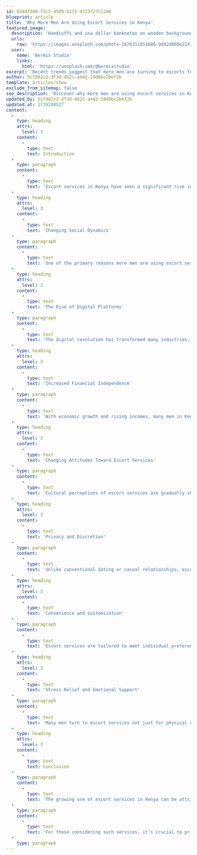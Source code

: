 ```yaml
---
id: 63ddfdd0-f3c3-4589-b172-4723727c1240
blueprint: article
title: 'Why More Men Are Using Escort Services in Kenya'
featured_image:
  description: 'Handcuffs and usa dollar banknotes on wooden background. Subscribe my channel: https://www.youtube.com/@earthzoom | Donation: https://fantalks.io/r/bermixstudio - any amount appreciated 🤘 Thanks friend!'
  urls:
    raw: 'https://images.unsplash.com/photo-1676311651686-9d42d06be214?ixid=M3w3MDMwNjZ8MHwxfHNlYXJjaHw3OXx8YmxhY2slMjBidXNpbmVzc21hbnxlbnwwfHx8fDE3MzkyODc3MTV8MA&ixlib=rb-4.0.3'
  user:
    name: 'Bermix Studio'
    links:
      html: 'https://unsplash.com/@bermixstudio'
excerpt: 'Recent trends suggest that more men are turning to escorts for companionship, intimacy, and social experiences. This article explores the key reasons behind this growing demand and the factors driving the shift in attitudes toward the escort industry.'
author: 5cf982c2-3f3d-452c-a442-19d8bc2bef2b
template: articles/show
exclude_from_sitemap: false
seo_description: 'Discover why more men are using escort services in Kenya and learn how to craft an attractive escort profile that sells. Boost your visibility and attract the right clients with expert tips.'
updated_by: 5cf982c2-3f3d-452c-a442-19d8bc2bef2b
updated_at: 1739288527
content:
  -
    type: heading
    attrs:
      level: 3
    content:
      -
        type: text
        text: Introduction
  -
    type: paragraph
    content:
      -
        type: text
        text: 'Escort services in Kenya have seen a significant rise in popularity over the years. While these services have existed for a long time, recent trends suggest that more men are turning to escorts for companionship, intimacy, and social experiences. This article explores the key reasons behind this growing demand and the factors driving the shift in attitudes toward the escort industry.'
  -
    type: heading
    attrs:
      level: 3
    content:
      -
        type: text
        text: 'Changing Social Dynamics'
  -
    type: paragraph
    content:
      -
        type: text
        text: 'One of the primary reasons more men are using escort services in Kenya is the evolution of social norms. Traditional relationships require time, commitment, and emotional investment, which some men find challenging due to demanding careers or personal preferences. Escorts offer a straightforward, no-strings-attached alternative, allowing men to enjoy companionship without long-term obligations.'
  -
    type: heading
    attrs:
      level: 3
    content:
      -
        type: text
        text: 'The Rise of Digital Platforms'
  -
    type: paragraph
    content:
      -
        type: text
        text: 'The digital revolution has transformed many industries, and the escort business is no exception. Online platforms, directories, and mobile apps make it easier than ever to connect with escorts discreetly and safely. Websites offering detailed profiles, reviews, and secure payment options have made escort services more accessible, contributing to their rising popularity.'
  -
    type: heading
    attrs:
      level: 3
    content:
      -
        type: text
        text: 'Increased Financial Independence'
  -
    type: paragraph
    content:
      -
        type: text
        text: 'With economic growth and rising incomes, many men in Kenya can now afford luxury services, including companionship. High-earning professionals, business executives, and expatriates often turn to escort services for elite experiences, often preferring discretion and convenience over traditional dating.'
  -
    type: heading
    attrs:
      level: 3
    content:
      -
        type: text
        text: 'Changing Attitudes Toward Escort Services'
  -
    type: paragraph
    content:
      -
        type: text
        text: 'Cultural perceptions of escort services are gradually shifting. What was once a taboo subject is now viewed with a more open mind, particularly in urban centers like Nairobi and Mombasa. Increased exposure to global trends and the influence of Western lifestyles have contributed to the normalization of paid companionship.'
  -
    type: heading
    attrs:
      level: 3
    content:
      -
        type: text
        text: 'Privacy and Discretion'
  -
    type: paragraph
    content:
      -
        type: text
        text: 'Unlike conventional dating or casual relationships, escort services provide a level of privacy and discretion that many men value. Whether they are public figures, married individuals, or simply seeking confidential encounters, escort services offer an attractive solution without the risk of social stigma.'
  -
    type: heading
    attrs:
      level: 3
    content:
      -
        type: text
        text: 'Convenience and Customization'
  -
    type: paragraph
    content:
      -
        type: text
        text: 'Escort services are tailored to meet individual preferences, from selecting the ideal companion to customizing the type of experience one desires. Whether it’s a dinner date, travel companionship, or an intimate encounter, men can choose based on their specific needs, making it a highly flexible option.'
  -
    type: heading
    attrs:
      level: 3
    content:
      -
        type: text
        text: 'Stress Relief and Emotional Support'
  -
    type: paragraph
    content:
      -
        type: text
        text: 'Many men turn to escort services not just for physical companionship but also for emotional support. Loneliness, stress, and demanding work schedules make it difficult for some individuals to maintain personal relationships. Escorts provide a temporary escape, offering engaging conversations, companionship, and relaxation.'
  -
    type: heading
    attrs:
      level: 3
    content:
      -
        type: text
        text: Conclusion
  -
    type: paragraph
    content:
      -
        type: text
        text: 'The growing use of escort services in Kenya can be attributed to multiple factors, including changing social norms, digital accessibility, financial independence, and the need for privacy. As society continues to evolve, the demand for professional companionship is likely to remain strong, offering men a convenient and tailored alternative to traditional relationships.'
  -
    type: paragraph
    content:
      -
        type: text
        text: 'For those considering such services, it’s crucial to prioritize safety, discretion, and legal awareness to ensure a positive experience.'
  -
    type: paragraph
---
```


